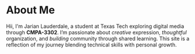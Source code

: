 # About Me

Hii, I'm Jarian Lauderdale, a student at Texas Tech exploring digital media through **CMPA-3302**. I’m passionate about _creative_ expression, _thoughtful_ organization, and _building_ community through shared learning. This site is a reflection of my journey blending technical skills with personal growth.